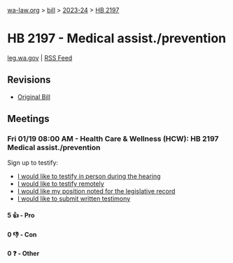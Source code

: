 [wa-law.org](/) > [bill](/bill/) > [2023-24](/bill/2023-24/) > [HB 2197](/bill/2023-24/hb/2197/)

# HB 2197 - Medical assist./prevention
[leg.wa.gov](https://app.leg.wa.gov/billsummary?BillNumber=2197&Year=2023&Initiative=false) | [RSS Feed](./rss.xml)

## Revisions
* [Original Bill](1/)

## Meetings
### Fri 01/19 08:00 AM - Health Care & Wellness (HCW): HB 2197 Medical assist./prevention
Sign up to testify:
* [I would like to testify in person during the hearing](https://app.leg.wa.gov/csi/Testifier/Add?chamber=House&mId=31660&aId=156569&caId=23175&tId=1)
* [I would like to testify remotely](https://app.leg.wa.gov/csi/Testifier/Add?chamber=House&mId=31660&aId=156569&caId=23175&tId=2)
* [I would like my position noted for the legislative record](https://app.leg.wa.gov/csi/Testifier/Add?chamber=House&mId=31660&aId=156569&caId=23175&tId=3)
* [I would like to submit written testimony](https://app.leg.wa.gov/csi/Testifier/Add?chamber=House&mId=31660&aId=156569&caId=23175&tId=4)

#### 5 👍 - Pro

#### 0 👎 - Con

#### 0 ❓ - Other
